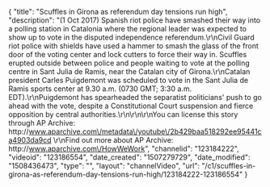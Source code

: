 {
    "title": "Scuffles in Girona as referendum day tensions run high",
    "description": "(1 Oct 2017) Spanish riot police have smashed their way into a polling station in Catalonia where the regional leader was expected to show up to vote in the disputed independence referendum.\r\nCivil Guard riot police with shields have used a hammer to smash the glass of the front door of the voting center and lock cutters to force their way in. Scuffles erupted outside between police and people waiting to vote at the polling centre in Sant Julia de Ramis, near the Catalan city of Girona.\r\nCatalan president Carles Puigdemont was scheduled to vote in the Sant Julia de Ramis sports center at 9.30 a.m. (0730 GMT; 3:30 a.m. EDT).\r\nPuigdemont has spearheaded the separatist politicians' push to go ahead with the vote, despite a Constitutional Court suspension and fierce opposition by central authorities.\r\n\r\n\r\nYou can license this story through AP Archive: http:\/\/www.aparchive.com\/metadata\/youtube\/2b429baa518292ee95441ca4903da9cd \r\nFind out more about AP Archive: http:\/\/www.aparchive.com\/HowWeWork",
    "channelid": "123184222",
    "videoid": "123186554",
    "date_created": "1507279729",
    "date_modified": "1508436473",
    "type": "",
    "layout": "channelVideo",
    "url": "\/c1\/scuffles-in-girona-as-referendum-day-tensions-run-high\/123184222-123186554"
}